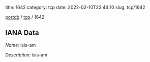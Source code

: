 title: 1642
category: tcp
date: 2022-02-10T22:46:10
slug: tcp/1642

[portdb](/) / [tcp](/category/tcp.html) / 1642


## IANA Data

_Name:_ isis-am

_Description:_ isis-am

